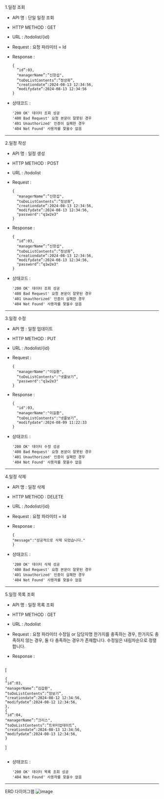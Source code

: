 1.일정 조회

+ API 명 : 단일 일정 조회
+ HTTP METHOD : GET
+ URL : /todolist/{id}
+ Request : 요청 파라미터 = Id

+ Response :
  ```
  {
    ”id”:03,
    "managerName”:”신창섭",
    ”toDoListContents”:”정상화”,
    ”creationdate”:2024-08-13 12:34:56,
    ”modifydate”:2024-08-13 12:34:56
  }
  ```
+ 상태코드 :
  ```
  '200 OK' 데이터 조회 성공
  '400 Bad Request' 요청 본문이 잘못된 경우
  '401 Unauthorized' 인증이 실패한 경우
  '404 Not Found' 사용자를 찾을수 없음
  ```
* * *
2.일정 작성

+ API 명 : 일정 생성
+ HTTP METHOD : POST
+ URL : /todolist
+ Request :
  ```
  {
    "managerName”:”신창섭",
    ”toDoListContents”:”정상화”,
    ”creationdate”:2024-08-13 12:34:56,
    ”modifydate”:2024-08-13 12:34:56,
    "password":"q1w2e3"
  }
  ```

+ Response :
  ```
  {
    ”id”:03,
    "managerName”:”신창섭",
    ”toDoListContents”:”정상화”,
    ”creationdate”:2024-08-13 12:34:56,
    ”modifydate”:2024-08-13 12:34:56,
    "password”:”q1w2e3"
  }
  ```
+ 상태코드 :
  ```
  '200 OK' 데이터 조회 성공
  '400 Bad Request' 요청 본문이 잘못된 경우
  '401 Unauthorized' 인증이 실패한 경우
  '404 Not Found' 사용자를 찾을수 없음
  ```
* * *
  3.일정 수정

+ API 명 : 일정 업데이트
+ HTTP METHOD : PUT
+ URL : /todolist/{id}
+ Request :
  ```
  {
    "managerName":"이길환",
    ”toDoListContents":"넷플보기”,
    "password":"q1w2e3"
  }
  ```

+ Response :
  ```
  {
    "id":03,
    "managerName":"이길환",
    ”toDoListContents":"넷플보기”,
    "modifydate":2024-08-09 11:22:33
  }
  ```
+ 상태코드 :
  ```
  '200 OK' 데이터 수정 성공
  '400 Bad Request' 요청 본문이 잘못된 경우
  '401 Unauthorized' 인증이 실패한 경우
  '404 Not Found' 사용자를 찾을수 없음

  ```
* * *
 4.일정 삭제

+ API 명 : 일정 삭제
+ HTTP METHOD : DELETE
+ URL : /todolist/{id}
+ Request : 요청 파라미터 = Id

+ Response :
  ```
  {
  "message":"성공적으로 삭제 되었습니다."
  }
  ```
+ 상태코드 :
  ```
  '200 OK' 데이터 삭제 성공
  '400 Bad Request' 요청 본문이 잘못된 경우
  '401 Unauthorized' 인증이 실패한 경우
  '404 Not Found' 사용자를 찾을수 없음
  ```
* * *
5.일정 목록 조회

+ API 명 : 일정 목록 조회
+ HTTP METHOD : GET
+ URL : /todolist
+ Request : 요청 파라미터 수정일 or 담당자명 한가지를 충족하는 경우, 한가지도 충족하지 않는 경우, 둘 다 충족하는 경우가 존재합니다. 수정일은 내림차순으로 정렬합니다.

+ Response :
  ```
 [
 
    {
    ”id”:03,
    "managerName”:”김갑환",
    ”toDoListContents”:”장보기”,
    ”creationdate”:2024-08-12 12:34:56,
    ”modifydate”:2024-08-12 12:34:56,
    },
    {
    ”id”:04,
    "managerName”:”크리스",
    ”toDoListContents”:”트위터업데이트”,
    ”creationdate”:2024-08-13 12:34:56,
    ”modifydate”:2024-08-13 12:34:56,
    }
    
  ]
  ```
  ```
+ 상태코드 :
  ```
  '200 OK' 데이터 목록 조회 성공
  '404 Not Found' 사용자를 찾을수 없음
  ```
***
ERD 다이어그램
![image](https://github.com/user-attachments/assets/b1f1dc44-f06d-461b-9b4e-a4bb9acd976c)



